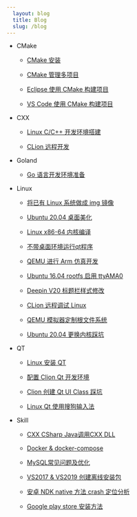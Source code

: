 ```yaml
---
  layout: blog
  title: Blog
  slug: /blog
---
```

* CMake

  * [CMake 安装](blog/CMake/001_CMake安装.md)

  * [CMake 管理多项目](blog/CMake/002_CMake管理多项目.md)

  * [Eclipse 使用 CMake 构建项目](blog/CMake/003_Eclipse使用CMake.md)

  * [VS Code 使用 CMake 构建项目](blog/CMake/004_VSCode使用CMake.md)

* CXX

  * [Linux C/C++ 开发环境搭建](blog/CXX/001_Linux下C开发环境搭建.md)

  * [CLion 远程开发](blog/CXX/002_CLion远程开发.md)

* Goland

  * [Go 语言开发环境准备](blog/Goland/001_Go语言开发环境准备.md)

* Linux

  * [将已有 Linux 系统做成 img 镜像](blog/Linux/001_将已有Linux系统做成img镜像.md)

  * [Ubuntu 20.04 桌面美化](blog/Linux/002_Ubuntu桌面美化.md)

  * [Linux x86-64 内核编译](blog/Linux/003_编译内核.md)

  * [不带桌面环境运行qt程序](blog/Linux/004_不带桌面环境运行qt程序.md)

  * [QEMU 进行 Arm 仿真开发](blog/Linux/005_QEMU进行Arm仿真开发.md)

  * [Ubuntu 16.04 rootfs 启用 ttyAMA0](blog/Linux/006_Ubuntu_16.04_rootfs启用ttyAMA0.md)

  * [Deepin V20 标题栏样式修改](blog/Linux/007_DeepinV20标题栏样式修改.md)

  * [CLion 远程调试 Linux](blog/Linux/008_CLion远程调试Linux.md)

  * [QEMU 模拟器定制根文件系统](blog/Linux/009_QEMU模拟器制作根文件系统.md)

  * [Ubuntu 20.04 更换内核踩坑](blog/Linux/010_Ubuntu更换内核踩坑.md)

* QT

  * [Linux 安装 QT](blog/QT/001_Linux安装QT.md)

  * [配置 Clion Qt 开发环境](blog/QT/002_Clion开发Qt.md)

  * [Clion 创建 Qt UI Class 踩坑](blog/QT/003_Clion创建QtUIClass踩坑.md)

  * [Linux Qt 使用搜狗输入法](blog/QT/004_Qt搜狗输入法.md)

* Skill

  * [CXX CSharp Java调用CXX DLL](blog/Skill/001_CXXCSharpJava调用CXXDLL.md)

  * [Docker & docker-compose](blog/Skill/002_Docker.md)

  * [MySQL常见问题及优化](blog/Skill/003_MySql常见问题及优化.md)

  * [VS2017 & VS2019 创建离线安装包](blog/Skill/004_VS2019VS2019创建离线安装包.md)

  * [安卓 NDK native 方法 crash 定位分析](blog/Skill/005_安卓NDKnative方法crash定位分析.md)

  * [Google play store 安装方法](blog/Skill/006_GooglePlayStore.md)

